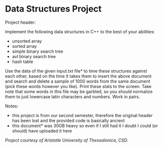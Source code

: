 # Data Structures Project

Project header:

Implement the following data structures in C++ to the best of your abilities:
* unsorted array
* sorted array
* simple binary search tree
* avl binary search tree
* hash table

Use the data of the given input.txt file\* to time these structures against each other,
based on the time it takes them to insert the above document and search and delete a sample of 1000 words from the
same document (pick these words however you like). Print these stats to the screen.
Take note that some words in this file may be garbled, so you should normalize them to just
lowercase latin characters and numbers. Work in pairs.

Notes:
* this project is from our second semester, therefore the original header has been lost and the provided code is basically ancient
* this document\* was 30GB heavy so even if I still had it I doubt I could (or should) have uploaded it here

*Project courtesy of Aristotle University of Thessalonica, CSD.*
